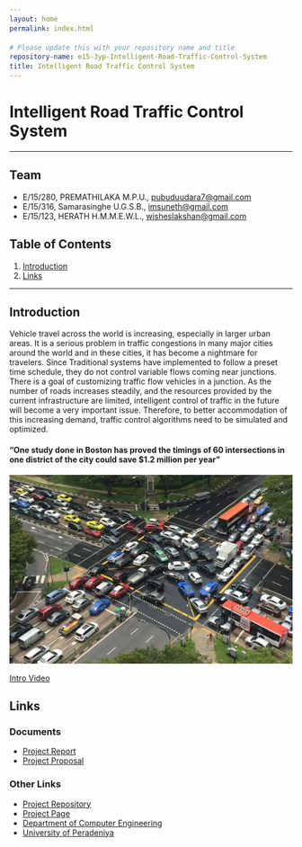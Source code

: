```yaml
---
layout: home
permalink: index.html

# Please update this with your repository name and title
repository-name: e15-3yp-Intelligent-Road-Traffic-Control-System
title: Intelligent Road Traffic Control System
---
```


[comment]: # "This is the standard layout for the project, but you can clean this and use your own template"

# Intelligent Road Traffic Control System

---

## Team
-  E/15/280, PREMATHILAKA M.P.U., [pubuduudara7@gmail.com](mailto:pubuduudara7@gmail.com)
-  E/15/316, Samarasinghe U.G.S.B., [imsuneth@gmail.com](mailto:imsuneth@gmail.com)
-  E/15/123, HERATH H.M.M.E.W.L., [wisheslakshan@gmail.com](mailto:wisheslakshan@gmail.com)

## Table of Contents
1. [Introduction](#introduction)
2. [Links](#links)

---

## Introduction

Vehicle travel across the world is increasing, especially in larger urban areas. It is a serious problem in traffic congestions in many major cities around the world and in these cities, it has become a nightmare for travelers. Since Traditional systems have implemented to follow a preset time schedule, they do not control variable flows coming near junctions.
There is a goal of customizing traffic flow vehicles in a junction. As the number of roads increases steadily, and the resources provided by the current infrastructure are limited, intelligent control of traffic in the future will become a very important issue. Therefore, to better accommodation of this increasing demand, traffic control algorithms need to be simulated and optimized.  

#### “One study done in Boston has proved the timings of 60 intersections in one district of the city could save $1.2 million per year”  
![Image](docs/data/images/yck.jpg)  

[Intro Video](https://youtu.be/y0rYvnbv9V0)  





## Links

### Documents  
- [Project Report](docs/data/documents/ProjectMilestone2.pdf)  
- [Project Proposal](docs/data/documents/ProjectProposalRevisionworkshop.pdf)

### Other Links

- <a href = "https://github.com/cepdnaclk/e15-3yp-Intelligent-Road-Traffic-Control-System" target = "_blank"> Project Repository </a>
- <a href = "https://cepdnaclk.github.io/e15-3yp-Intelligent-Road-Traffic-Control-System/" target = "_blank">Project Page</a>
- <a href = "http://www.ce.pdn.ac.lk/" target = "_blank">Department of Computer Engineering</a>
- <a href = "https://eng.pdn.ac.lk/" target = "_blank">University of Peradeniya</a>


[//]: # (Please refer this to learn more about Markdown syntax)
[//]: # (https://github.com/adam-p/markdown-here/wiki/Markdown-Cheatsheet)
